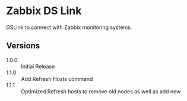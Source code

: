 # Zabbix DS Link

DSLink to connect with Zabbix monitoring systems.

## Versions

<dl>
    <dt>1.0.0</dt>
    <dd>Initial Release</dd>
    <dt>1.1.0</dt>
    <dd>Add Refresh Hosts command</dd>
    <dt>1.1.1</dt>
    <dd>Optimized Refresh hosts to remove old nodes as well as add new</dd>
</dl>
